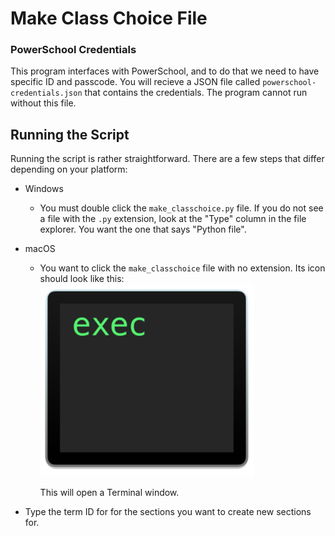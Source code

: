 # Make Class Choice File

### PowerSchool Credentials

This program interfaces with PowerSchool, and to do that we need to have specific ID and passcode. You will recieve a JSON file called `powerschool-credentials.json` that contains the credentials. The program cannot run without this file. 

## Running the Script

Running the script is rather straightforward. There are a few steps that differ depending on your platform:

- Windows

  - You must double click the `make_classchoice.py` file. If you do not see a file with the `.py` extension, look at the "Type" column in the file explorer. You want the one that says "Python file".

- macOS

  - You want to click the `make_classchoice` file with no extension. Its icon should look like this:
    ![Executable Icon](../images/exec-icon.png)

     This will open a Terminal window.

- Type the term ID for for the sections you want to create new sections for.



